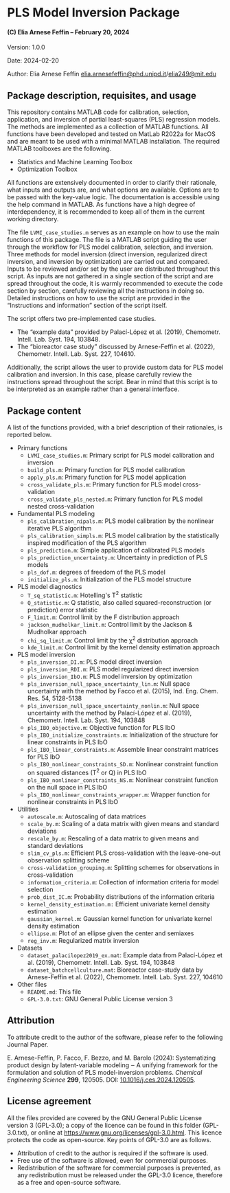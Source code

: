 # PLS Model Inversion Package
#### (C) Elia Arnese Feffin – February 20, 2024

Version: 1.0.0

Date: 2024-02-20

Author: Elia Arnese Feffin elia.arnesefeffin@phd.unipd.it/elia249@mit.edu

## Package description, requisites, and usage

This repository contains MATLAB code for calibration, selection, application, and inversion of partial least-squares (PLS) regression models. The methods are implemented as a collection of MATLAB functions. All functions have been developed and tested on MatLab R2022a for MacOS and are meant to be used with a minimal MATLAB installation. The required MATLAB toolboxes are the following.

* Statistics and Machine Learning Toolbox
* Optimization Toolbox

All functions are extensively documented in order to clarify their rationale, what inputs and outputs are, and what options are available. Options are to be passed with the key-value logic. The documentation is accessible using the help command in MATLAB. As functions have a high degree of interdependency, it is recommended to keep all of them in the current working directory.

The file `LVMI_case_studies.m` serves as an example on how to use the main functions of this package. The file is a MATLAB script guiding the user through the workflow for PLS model calibration, selection, and inversion. Three methods for model inversion (direct inversion, regularized direct inversion, and inversion by optimization) are carried out and compared. Inputs to be reviewed and/or set by the user are distributed throughout this script. As inputs are not gathered in a single section of the script and are spread throughout the code, it is warmly recommended to execute the code section by section, carefully reviewing all the instructions in doing so. Detailed instructions on how to use the script are provided in the “Instructions and information” section of the script itself.

The script offers two pre-implemented case studies.

* The “example data” provided by Palací-López et al. (2019), Chemometr. Intell. Lab. Syst. 194, 103848.
* The “bioreactor case study” discussed by Arnese-Feffin et al. (2022), Chemometr. Intell. Lab. Syst. 227, 104610.

Additionally, the script allows the user to provide custom data for PLS model calibration and inversion. In this case, please carefully review the instructions spread throughout the script. Bear in mind that this script is to be interpreted as an example rather than a general interface.

## Package content

 A list of the functions provided, with a brief description of their rationales, is reported below.
 
* Primary functions
	- `LVMI_case_studies.m`: Primary script for PLS model calibration and inversion
	- `build_pls.m`: Primary function for PLS model calibration
	- `apply_pls.m`: Primary function for PLS model application
	- `cross_validate_pls.m`: Primary function for PLS model cross-validation
	- `cross_validate_pls_nested.m`: Primary function for PLS model nested
	  cross-validation
* Fundamental PLS modeling
	- `pls_calibration_nipals.m`: PLS model calibration by the nonlinear iterative PLS algorithm
	- `pls_calibration_simpls.m`: PLS model calibration by the statistically inspired modification of the PLS algorithm
	- `pls_prediction.m`: Simple application of calibrated PLS models
	- `pls_prediction_uncertainty.m`: Uncertainty in prediction of PLS models
	- `pls_dof.m`: degrees of freedom of the PLS model
	- `initialize_pls.m`: Initialization of the PLS model structure
* PLS model diagnostics
	- `T_sq_statistic.m`: Hotelling's T<sup>2</sup> statistic
	- `Q_statistic.m`: Q statistic, also called squared-reconstruction (or prediction) error statistic
	- `F_limit.m`: Control limit by the F distribution approach
	- `jackson_mudholkar_limit.m`: Control limit by the Jackson & Mudholkar approach
	- `chi_sq_limit.m`: Control limit by the χ<sup>2</sup> distribution approach
	- `kde_limit.m`: Control limit by the kernel density estimation approach
* PLS model inversion
	- `pls_inversion_DI.m`: PLS model direct inversion
	- `pls_inversion_RDI.m`: PLS model regularized direct inversion
	- `pls_inversion_IbO.m`: PLS model inversion by optimization
	- `pls_inversion_null_space_uncertainty_lin.m`: Null space uncertainty with the method by Facco et al. (2015), Ind. Eng. Chem. Res. 54, 5128-5138
	- `pls_inversion_null_space_uncertainty_nonlin.m`: Null space uncertainty with the method by Palací-López et al. (2019), Chemometr. Intell. Lab. Syst. 194, 103848
	- `pls_IBO_objective.m`: Objective function for PLS IbO
	- `pls_IBO_initialize_constraints.m`: Initialization of the structure for
	  linear constraints in PLS IbO
	- `pls_IBO_linear_constraints.m`: Assemble linear constraint matrices for PLS IbO
	- `pls_IBO_nonlinear_constraints_SD.m`: Nonlinear constraint function on squared distances (T<sup>2</sup> or Q) in PLS IbO
	- `pls_IBO_nonlinear_constraints_NS.m`: Nonlinear constraint function on the null space in PLS IbO
	- `pls_IBO_nonlinear_constraints_wrapper.m`: Wrapper function for nonlinear constraints in PLS IbO
* Utilities
	- `autoscale.m`: Autoscaling of data matrices
	- `scale_by.m`: Scaling of a data matrix with given means and standard		  deviations
	- `rescale_by.m`: Rescaling of a data matrix to given means and standard		  deviations
	- `slim_cv_pls.m`: Efficient PLS cross-validation with the leave-one-out observation splitting scheme
	- `cross-validation_grouping.m`: Splitting schemes for observations in cross-validation
	- `information_criteria.m`: Collection of information criteria for model selection
	- `prob_dist_IC.m`: Probability distributions of the information criteria
	- `kernel_density_estimation.m:` Efficient univariate kernel density estimation
	- `gaussian_kernel.m`: Gaussian kernel function for univariate kernel density estimation
	- `ellipse.m`: Plot of an ellipse given the center and semiaxes
	- `reg_inv.m`: Regularized matrix inversion
* Datasets
	- `dataset_palacilopez2019_ex.mat`: Example data from Palací-López et al. (2019), Chemometr. Intell. Lab. Syst. 194, 103848
	- `dataset_batchcellculture.mat`: Bioreactor case-study data by Arnese-Feffin et al. (2022), Chemometr. Intell. Lab. Syst. 227, 104610
* Other files
	- `README.md`: This file
	- `GPL-3.0.txt`: GNU General Public License version 3

## Attribution

To attribute credit to the author of the software, please refer to the following Journal Paper.

E. Arnese-Feffin, P. Facco, F. Bezzo, and  M. Barolo (2024): Systematizing product design by latent-variable modeling ‒ A unifying framework for the formulation and solution of PLS model-inversion problems. _Chemical Engineering Science_ **299**, 120505. DOI: [10.1016/j.ces.2024.120505](https://doi.org/10.1016/j.ces.2024.120505).

## License agreement

All the files provided are covered by the GNU General Public License version 3 (GPL-3.0); a copy of the licence can be found in this folder (GPL-3.0.txt), or online at https://www.gnu.org/licenses/gpl-3.0.html. This licence protects the code as open-source. Key points of GPL-3.0 are as follows.

* Attribution of credit to the author is required if the software is used.
* Free use of the software is allowed, even for commercial purposes.
* Redistribution of the software for commercial purposes is prevented, as any redistribution must be released under the GPL-3.0 licence, therefore as a free and open-source software.
